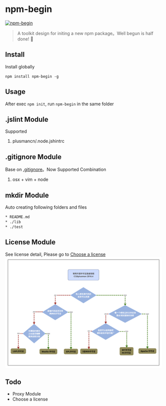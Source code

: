 # npm-begin
[![npm-begin](http://img.shields.io/npm/v/npm-begin.svg)](https://www.npmjs.org/package/npm-begin)

> A toolkit design for initing a new npm package。Well begun is half done! 🙂

## Install
Install globally
```
npm install npm-begin -g
```

## Usage
After exec `npm init`, run `npm-begin` in the same folder

## .jslint Module
Supported  

1. plusmancn/.node.jshintrc

## .gitignore Module
Base on [.gitignore](https://www.gitignore.io/)。Now Supported Combination  

1. osx + vim + node

## mkdir Module
Auto creating following folders and files  

    * README.md
    * ./lib
    * ./test

## License Module
See license detail, Please go to [Choose a license](http://choosealicense.com/licenses/)  
![Choose a license](https://raw.githubusercontent.com/plusmancn/npm-begin/master/lib-license/popular-license.png)

## Todo
 * Proxy Module
 * Choose a license
